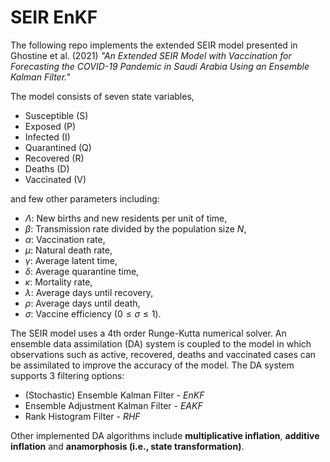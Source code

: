 # SEIR EnKF

The following repo implements the extended SEIR model presented in Ghostine et al. (2021) *"An Extended SEIR Model with Vaccination for Forecasting the
COVID-19 Pandemic in Saudi Arabia Using an Ensemble Kalman Filter."*

The model consists of seven state variables,
- Susceptible (S)
- Exposed (P)
- Infected (I)
- Quarantined (Q)
- Recovered (R)
- Deaths (D)
- Vaccinated (V)

and few other parameters including: 
- $\Lambda$: New births and new residents per unit of time,
- $\beta$: Transmission rate divided by the population size $N$,
- $\alpha$: Vaccination rate,  
- $\mu$: Natural death rate,
- $\gamma$: Average latent time, 
- $\delta$: Average quarantine time, 
- $\kappa$: Mortality rate, 
- $\lambda$: Average days until recovery, 
- $\rho$: Average days until death,
- $\sigma$: Vaccine efficiency ($0\leq \sigma \leq 1$).

The SEIR model uses a 4th order Runge-Kutta numerical solver. An ensemble data assimilation (DA) system is coupled to the model in which observations such as active, recovered, deaths and vaccinated cases can be assimilated to improve the accuracy of the model. The DA system supports 3 filtering options: 
- (Stochastic) Ensemble Kalman Filter - *EnKF*
- Ensemble Adjustment Kalman Filter - *EAKF*
- Rank Histogram Filter - *RHF*

Other implemented DA algorithms include **multiplicative inflation**, **additive inflation** and **anamorphosis (i.e., state transformation)**. 
